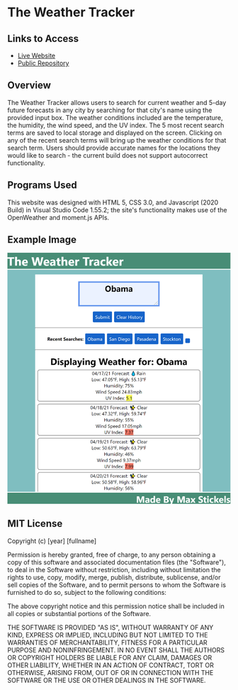 # The Weather Tracker

## Links to Access

* [Live Website](https://maxwellstickels.github.io/weather-tracker/)
* [Public Repository](https://github.com/maxwellstickels/weather-tracker/)

## Overview

The Weather Tracker allows users to search for current weather and 5-day future forecasts in any city by searching for that city's name using the provided input box. The weather conditions included are the temperature, the humidity, the wind speed, and the UV index. The 5 most recent search terms are saved to local storage and displayed on the screen. Clicking on any of the recent search terms will bring up the weather conditions for that search term. Users should provide accurate names for the locations they would like to search - the current build does not support autocorrect functionality.

## Programs Used
This website was designed with HTML 5, CSS 3.0, and Javascript (2020 Build) in Visual Studio Code 1.55.2; the site's functionality makes use of the OpenWeather and moment.js APIs.

## Example Image
![Screenshot From The Site](https://github.com/maxwellstickels/weather-tracker/blob/main/assets/images/fullsitescreenshot.PNG)

## MIT License

Copyright (c) [year] [fullname]

Permission is hereby granted, free of charge, to any person obtaining a copy
of this software and associated documentation files (the "Software"), to deal
in the Software without restriction, including without limitation the rights
to use, copy, modify, merge, publish, distribute, sublicense, and/or sell
copies of the Software, and to permit persons to whom the Software is
furnished to do so, subject to the following conditions:

The above copyright notice and this permission notice shall be included in all
copies or substantial portions of the Software.

THE SOFTWARE IS PROVIDED "AS IS", WITHOUT WARRANTY OF ANY KIND, EXPRESS OR
IMPLIED, INCLUDING BUT NOT LIMITED TO THE WARRANTIES OF MERCHANTABILITY,
FITNESS FOR A PARTICULAR PURPOSE AND NONINFRINGEMENT. IN NO EVENT SHALL THE
AUTHORS OR COPYRIGHT HOLDERS BE LIABLE FOR ANY CLAIM, DAMAGES OR OTHER
LIABILITY, WHETHER IN AN ACTION OF CONTRACT, TORT OR OTHERWISE, ARISING FROM,
OUT OF OR IN CONNECTION WITH THE SOFTWARE OR THE USE OR OTHER DEALINGS IN THE
SOFTWARE.

